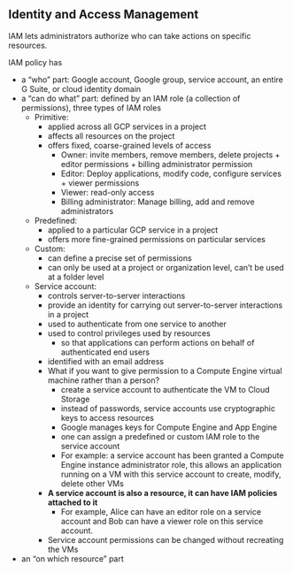 ## Identity and Access Management
IAM lets administrators authorize who can take actions on specific resources.

IAM policy has
- a “who” part: Google account, Google group, service account, an entire G Suite, or cloud identity domain
- a “can do what” part: defined by an IAM role (a collection of permissions), three types of IAM roles
    - Primitive:
        - applied across all GCP services in a project
        - affects all resources on the project
        - offers fixed, coarse-grained levels of access
            - Owner: invite members, remove members, delete projects + editor permissions + billing administrator permission
            - Editor: Deploy applications, modify code, configure services + viewer permissions
            - Viewer: read-only access
            - Billing administrator: Manage billing, add and remove administrators
    - Predefined:
        - applied to a particular GCP service in a project
        - offers more fine-grained permissions on particular services
    - Custom:
        - can define a precise set of permissions
        - can only be used at a project or organization level, can’t be used at a folder level
    - Service account:
        - controls server-to-server interactions
        - provide an identity for carrying out server-to-server interactions in a project
        - used to authenticate from one service to another
        - used to control privileges used by resources
            - so that applications can perform actions on behalf of authenticated end users
        - identified with an email address
        - What if you want to give permission to a Compute Engine virtual machine rather than a person?
            - create a service account to authenticate the VM to Cloud Storage
            - instead of passwords, service accounts use cryptographic keys to access resources
            - Google manages keys for Compute Engine and App Engine
            - one can assign a predefined or custom IAM role to the service account
            - For example: a service account has been granted a Compute Engine instance administrator role, this allows an application running on a VM with this service account to create, modify, delete other VMs
        - **A service account is also a resource, it can have IAM policies attached to it**
            - For example, Alice can have an editor role on a service account and Bob can have a viewer role on this service account.
        - Service account permissions can be changed without recreating the VMs
- an “on which resource” part